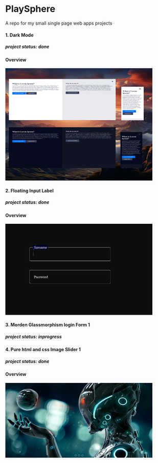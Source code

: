 # PlaySphere
A repo for my small single page web apps projects

#### 1. Dark Mode 
##### project status: done
#### Overview
<img src="images/darkmode.png" width="460px" height="350px" alt="darkmode ui overview">

#### 2. Floating Input Label 
##### project status: done
#### Overview
<img src="images/floatingInputLabel.png" width="460px" alt="floating input label overview">

#### 3. Morden Glassmorphism login Form 1
##### project status: inprogress

#### 4. Pure html and css Image Slider 1
##### project status: done
#### Overview
<img src="images/simpleImageSlider1.png" width="460px" alt="image slider 1 overview">